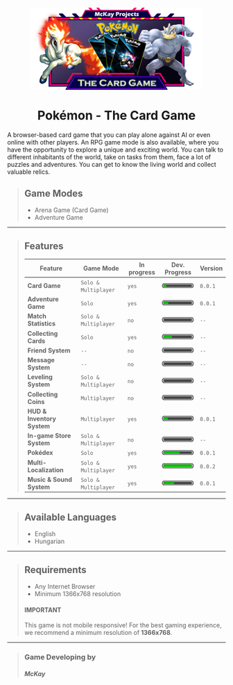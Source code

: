 <p align="center">
  <img width="400" src="./client/public/images/logo/home_logo_3.png" alt="logo">
  <h1 align="center">Pokémon - The Card Game</h1>
</p>

A browser-based card game that you can play alone against AI or even online with other players.
An RPG game mode is also available, where you have the opportunity to explore a unique and exciting world. You can talk to different inhabitants of the world, take on tasks from them, face a lot of puzzles and adventures.
You can get to know the living world and collect valuable relics.


> ## Game Modes
> - Arena Game (Card Game)
> - Adventure Game

---

> ## Features
>
> |Feature                    |Game Mode             |In progress |Dev. Progress  | Version |
> |---------------------------|----------------------|------------|---------------|---------|
> |**Card Game**              |`Solo & Multiplayer`  |`yes`       |<img width="100" src="./client/public/images/progress_bar/p_5.png" title="5%">               |`0.0.1`  |
> |**Adventure Game**         |`Solo`                |`yes`       |<img width="100" src="./client/public/images/progress_bar/p_11.png" title="11%">               |`0.0.1`  |
> |**Match Statistics**       |`Solo & Multiplayer`  |`no`        |<img width="100" src="./client/public/images/progress_bar/p_0.png" title="0%">               |`--`     |
> |**Collecting Cards**       |`Solo`                |`yes`       |<img width="100" src="./client/public/images/progress_bar/p_25.png" title="25%">               |`--`     |
> |**Friend System**          |`--`                  |`no`        |<img width="100" src="./client/public/images/progress_bar/p_0.png" title="0%">               |`--`     |
> |**Message System**         |`--`                  |`no`        |<img width="100" src="./client/public/images/progress_bar/p_0.png" title="0%">               |`--`     |
> |**Leveling System**        |`Solo & Multiplayer`  |`no`        |<img width="100" src="./client/public/images/progress_bar/p_0.png" title="0%">               |`--`     |
> |**Collecting Coins**       |`Multiplayer`         |`no`        |<img width="100" src="./client/public/images/progress_bar/p_0.png" title="0%">               |`--`     |
> |**HUD & Inventory System** |`Multiplayer`         |`yes`       |<img width="100" src="./client/public/images/progress_bar/p_10.png" title="10%">               |`0.0.1`  |
> |**In-game Store System**   |`Solo & Multiplayer`  |`no`        |<img width="100" src="./client/public/images/progress_bar/p_0.png" title="0%">               |`--`     |
> |**Pokédex**                |`Solo`                |`yes`       |<img width="100" src="./client/public/images/progress_bar/p_55.png" title="55%">               |`0.0.1`  |
> |**Multi-Localization**     |`Solo & Multiplayer`  |`yes`       |<img width="100" src="./client/public/images/progress_bar/p_100.png" title="100%">               |`0.0.2`  |
> |**Music & Sound System**     |`Solo & Multiplayer`  |`yes`       |<img width="100" src="./client/public/images/progress_bar/p_33.png" title="33%">               |`0.0.1`  |

---

> ## Available Languages
> - English
> - Hungarian

---

> ## Requirements
> - Any Internet Browser
> - Minimum 1366x768 resolution
> 
> #### **IMPORTANT**
> This game is not mobile responsive!
> For the best gaming experience, we recommend a minimum resolution of **1366x768**.

---

> ### Game Developing by
> #### _McKay_